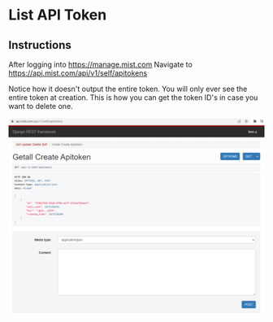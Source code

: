 # List API Token #

## Instructions ##

After logging into <https://manage.mist.com> Navigate to <https://api.mist.com/api/v1/self/apitokens>

Notice how it doesn't output the entire token. You will only ever see the entire token at creation. This is how you can get the token ID's in case you want to delete one.

![image](List-API-Token_Django.png)